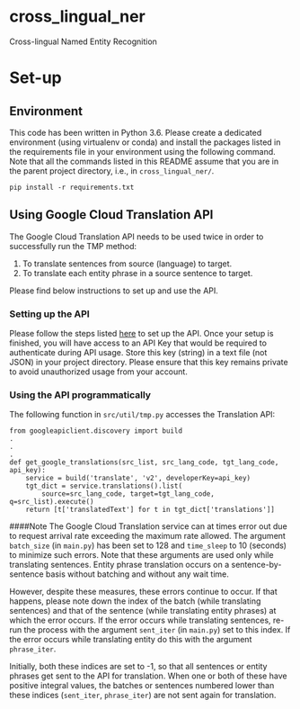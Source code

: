 # cross_lingual_ner
Cross-lingual Named Entity Recognition

# Set-up

## Environment
This code has been written in Python 3.6. Please create a dedicated 
environment (using virtualenv or conda) and install the packages listed in 
the requirements file in your environment using the following command. Note 
that all the commands listed in this README assume that you are in the parent
 project directory, i.e., in `cross_lingual_ner/`.

```
pip install -r requirements.txt
```

## Using Google Cloud Translation API
The Google Cloud Translation API needs to be used twice in order to 
successfully run the TMP method:

<ol>
<li>To translate sentences from source (language) to target.</li>
<li>To translate each entity phrase in a source sentence to target.</li>
</ol>

Please find below instructions to set up and use the API.

### Setting up the API
Please follow the steps listed [here](https://cloud.google.com/translate/docs/advanced/setup-advanced)
to set up the API. Once your setup is finished, you will have access to an 
API Key that would be required to authenticate during API usage. Store this 
key (string) in a text file (not JSON) in your project directory. Please ensure 
that this key remains private to avoid unauthorized usage from your account.

### Using the API programmatically
The following function in `src/util/tmp.py` accesses the Translation API:

```
from googleapiclient.discovery import build
.
.
.
def get_google_translations(src_list, src_lang_code, tgt_lang_code, api_key):
    service = build('translate', 'v2', developerKey=api_key)
    tgt_dict = service.translations().list(
        source=src_lang_code, target=tgt_lang_code, q=src_list).execute()
    return [t['translatedText'] for t in tgt_dict['translations']]
```

####Note
The Google Cloud Translation service can at times error out due to
 request arrival rate exceeding the maximum rate allowed. The argument 
`batch_size` (in `main.py`) has been set to 128 and `time_sleep` to 10 (seconds)
to minimize such errors. Note that these arguments are used only while 
translating sentences. Entity phrase translation occurs on a 
sentence-by-sentence basis without batching and without any wait time.

However, despite these measures, these errors continue to occur. If that 
happens, please note down the index of the batch (while translating sentences) 
and that of the sentence (while translating entity phrases) at which the error 
occurs. If the error occurs while translating sentences, re-run the process 
with the argument `sent_iter` (in `main.py`) set to this index. If the error 
occurs while translating entity do this with the argument `phrase_iter`.

Initially, both these indices are set to -1, so that all sentences or 
entity phrases get sent to the API for translation. When one or both of these 
have positive integral values, the batches or sentences numbered lower than 
these indices (`sent_iter`, `phrase_iter`) are not sent again for translation.